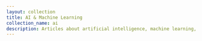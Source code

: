 ```yaml
---
layout: collection
title: AI & Machine Learning
collection_name: ai
description: Articles about artificial intelligence, machine learning, and their applications.
---
```

